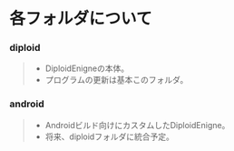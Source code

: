 # 各フォルダについて
### diploid
>- DiploidEnigneの本体。
>- プログラムの更新は基本このフォルダ。
### android
>- Androidビルド向けにカスタムしたDiploidEnigne。
>- 将来、diploidフォルダに統合予定。
